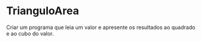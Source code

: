 # TrianguloArea
Criar um programa que leia um valor e apresente os resultados ao quadrado e ao cubo do valor.
